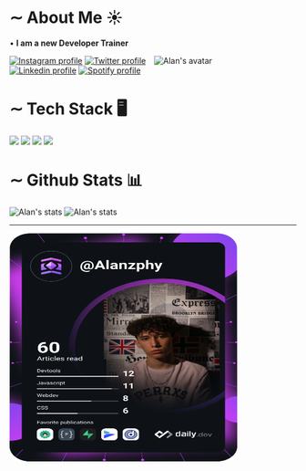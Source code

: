 # ∼ About Me ☀️
 • **I am a new Developer Trainer**

<div>
<img align="right"height="250em" width="250em" src="https://cdn.discordapp.com/attachments/935686161836437575/935686240857112656/Alan_avatar.png" alt="Alan's avatar">
<div>
  <a href="https://www.instagram.com/alanzphy/" target="_blank" ><img src="https://img.shields.io/badge/Instagram-E4405F?style=for-the-badge&logo=instagram&logoColor=white" alt="Instagram profile" ><a/>
  <a href="https://twitter.com/Alanzphy" target="_blank"><img src="https://img.shields.io/badge/Twitter-1DA1F2?style=for-the-badge&logo=twitter&logoColor=white" alt="Twitter profile"><a/>
  <a href="https://www.linkedin.com/in/alan-ruiz-silva-103b72220/" target="_blank" ><img src="https://img.shields.io/badge/LinkedIn-0077B5?style=for-the-badge&logo=linkedin&logoColor=white" alt="Linkedin profile" ><a/>
  <a href="https://open.spotify.com/user/wmzn2o25mq9whtu456pjek80f" target="_blank" ><img src="https://img.shields.io/badge/Spotify-1ED760?&style=for-the-badge&logo=spotify&logoColor=white" alt="Spotify profile"><a/>
 <div/>
<div/>
    
# ∼ Tech Stack 🖥️
 <div>
    <img width="40em" src="https://cdn.jsdelivr.net/gh/devicons/devicon/icons/html5/html5-plain-wordmark.svg" />
    <img width="40em" src="https://cdn.jsdelivr.net/gh/devicons/devicon/icons/css3/css3-plain-wordmark.svg" />
    <img width="40em" src="https://cdn.jsdelivr.net/gh/devicons/devicon/icons/javascript/javascript-original.svg" />
    <img width="40em" src="https://cdn.jsdelivr.net/gh/devicons/devicon/icons/azure/azure-original.svg" />
   
    



 <div/>
     
# ∼ Github Stats 📊
     
<div>
  <img  src="https://github-readme-stats.vercel.app/api?username=Alanzphy&include_all_commits=true&theme=moltack" alt="Alan's stats">
  <img  src="https://github-readme-stats.vercel.app/api/top-langs/?username=Alanzphy&layout=compact&langs_count=10&theme=moltack" alt="Alan's stats">
<div/>

<hr>




<a href="https://app.daily.dev/Alanzphy"><img align="left" width="400em" height="400em" src="devcard.svg" width="400" alt="Alan Ruiz's Dev Card"/></a>

      

